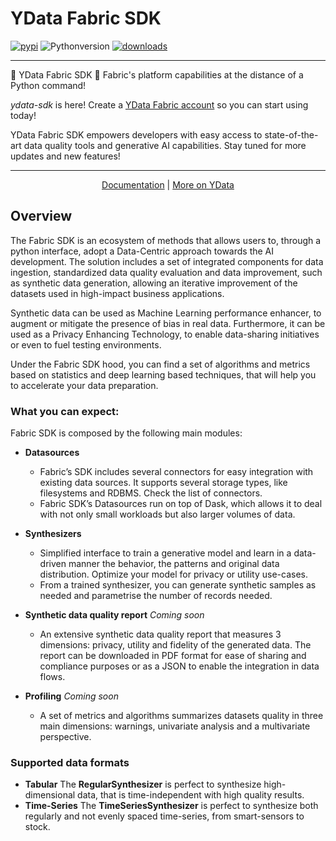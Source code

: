 # YData Fabric SDK

[![pypi](https://img.shields.io/pypi/v/ydata-sdk)](https://pypi.org/project/ydata-sdk)
![Pythonversion](https://img.shields.io/badge/python-3.8%20%7C%203.9%20%7C%203.10%20%7C%203.11%20%7C%203.12-blue)
[![downloads](https://pepy.tech/badge/ydata-sdk/month)](https://pepy.tech/project/ydata-sdk)

---
🚀 YData Fabric SDK 🎉
Fabric's platform capabilities at the distance of a Python command!


*ydata-sdk* is here! Create a [YData Fabric account](https://ydata.ai/register) so you can start using today!

YData Fabric SDK empowers developers with easy access to state-of-the-art data quality tools and generative AI capabilities. Stay tuned for more updates and new features!

---

<p align="center">
  <a href="https://docs.fabric.ydata.ai/latest/sdk/">Documentation</a>
  |
  <a href="https://ydata.ai">More on YData</a>
</p>


## Overview

The Fabric SDK is an ecosystem of methods that allows users to, through a python interface, adopt a Data-Centric approach towards the AI development. The solution includes a set of integrated components for data ingestion, standardized data quality evaluation and data improvement, such as synthetic data generation, allowing an iterative improvement of the datasets used in high-impact business applications.

Synthetic data can be used as Machine Learning performance enhancer, to augment or mitigate the presence of bias in real data. Furthermore, it can be used as a Privacy Enhancing Technology, to enable data-sharing initiatives or even to fuel testing environments.

Under the Fabric SDK hood, you can find a set of algorithms and metrics based on statistics and deep learning based techniques, that will help you to accelerate your data preparation.

### What you can expect:

Fabric SDK is composed by the following main modules:

- **Datasources**
  - Fabric’s SDK includes several connectors for easy integration with existing data sources. It supports several storage types, like filesystems and RDBMS. Check the list of connectors.
  - Fabric SDK’s Datasources run on top of Dask, which allows it to deal with not only small workloads but also larger volumes of data.

- **Synthesizers**
  - Simplified interface to train a generative model and learn in a data-driven manner the behavior, the patterns and original data distribution. Optimize your model for privacy or utility use-cases.
  - From a trained synthesizer, you can generate synthetic samples as needed and parametrise the number of records needed.

- **Synthetic data quality report** *Coming soon*
  - An extensive synthetic data quality report that measures 3 dimensions: privacy, utility and fidelity of the generated data. The report can be downloaded in PDF format for ease of sharing and compliance purposes or as a JSON to enable the integration in data flows.

- **Profiling** *Coming soon*
  - A set of metrics and algorithms summarizes datasets quality in three main dimensions: warnings, univariate analysis and a multivariate perspective.

### Supported data formats

- **Tabular**
The **RegularSynthesizer** is perfect to synthesize high-dimensional data, that is time-independent with high quality results.
- **Time-Series**
The **TimeSeriesSynthesizer** is perfect to synthesize both regularly and not evenly spaced time-series, from smart-sensors to stock.
